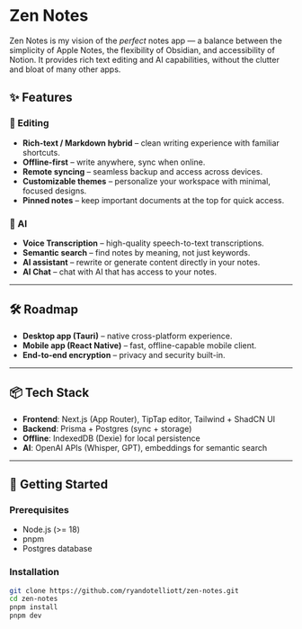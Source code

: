 # Zen Notes

Zen Notes is my vision of the _perfect_ notes app — a balance between the simplicity of Apple Notes, the flexibility of Obsidian, and accessibility of Notion.
It provides rich text editing and AI capabilities, without the clutter and bloat of many other apps.

## ✨ Features

### 📝 Editing

- **Rich-text / Markdown hybrid** – clean writing experience with familiar shortcuts.
- **Offline-first** – write anywhere, sync when online.
- **Remote syncing** – seamless backup and access across devices.
- **Customizable themes** – personalize your workspace with minimal, focused designs.
- **Pinned notes** – keep important documents at the top for quick access.

### 🤖 AI

- **Voice Transcription** – high-quality speech-to-text transcriptions.
- **Semantic search** – find notes by meaning, not just keywords.
- **AI assistant** – rewrite or generate content directly in your notes.
- **AI Chat** – chat with AI that has access to your notes.

---

## 🛠️ Roadmap

- **Desktop app (Tauri)** – native cross-platform experience.
- **Mobile app (React Native)** – fast, offline-capable mobile client.
- **End-to-end encryption** – privacy and security built-in.

---

## 📦 Tech Stack

- **Frontend**: Next.js (App Router), TipTap editor, Tailwind + ShadCN UI
- **Backend**: Prisma + Postgres (sync + storage)
- **Offline**: IndexedDB (Dexie) for local persistence
- **AI**: OpenAI APIs (Whisper, GPT), embeddings for semantic search

---

## 🚀 Getting Started

### Prerequisites

- Node.js (>= 18)
- pnpm
- Postgres database

### Installation

```bash
git clone https://github.com/ryandotelliott/zen-notes.git
cd zen-notes
pnpm install
pnpm dev
```
